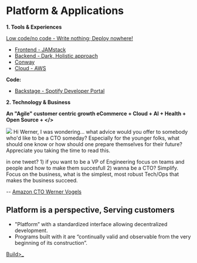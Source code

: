 # Platform & Applications

**1. Tools & Experiences**

[Low code/no code - Write nothing; Deploy nowhere!](https://twitter.com/kelseyhightower/status/961026365146320896)
* [Frontend - JAMstack](https://snipcart.com/blog/jamstack)
* [Backend - Dark, Holistic approach](https://medium.com/darklang/the-design-of-dark-59f5d38e52d2)
* [Conway](https://twitter.com/conways_law/status/1238539198203822081)
* [Cloud - AWS](https://aws.amazon.com/amplify/)

**Code:**
* [Backstage - Spotify Developer Portal](https://labs.spotify.com/2020/04/21/how-we-use-backstage-at-spotify/)

**2. Technology & Business**

**An "Agile" customer centric growth eCommerce + Cloud + AI + Health + Open Source + </>**

![](https://github.com/ankumar/Architecture/blob/master/images/Werner.png)
Hi Werner, I was wondering... what advice would you offer to somebody who'd like to be a CTO someday? Especially for the younger folks, what should one know or how should one prepare themselves for their future? Appreciate you taking the time to read this.

in one tweet? 1) if you want to be a VP of Engineering focus on teams and people and how to make them succesfull 2) wanna be a CTO? Simplify.  Focus on the business, what is the simplest, most robust Tech/Ops that makes the business succeed.

-- [Amazon CTO Werner Vogels](https://queue.acm.org/detail.cfm?id=1142065)

## Platform is a perspective, Serving customers 
- "Platform” with a standardized interface allowing decentralized development.
- Programs built with it are “continually valid and observable from the very beginning of its construction”.

[Build>_](https://github.com/ankumar/Architecture/blob/master/Patterns/Stuff.md)


